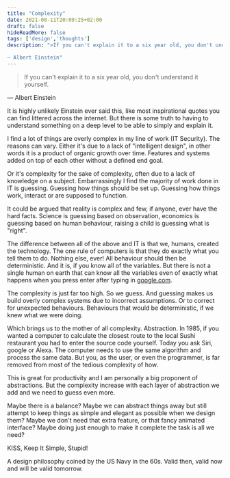 ```yaml
---
title: "Complexity"
date: 2021-08-11T20:09:25+02:00
draft: false
hideReadMore: false
tags: ['design','thoughts']
description: ">If you can't explain it to a six year old, you don't understand it yourself.

― Albert Einstein"
---
```

>If you can't explain it to a six year old, you don't understand it yourself.

― Albert Einstein

It is highly unlikely Einstein ever said this, like most inspirational quotes you can find littered across the internet. But there is some truth to having to understand something on a deep level to be able to simply and explain it.

I find a lot of things are overly complex in my line of work (IT Security). The reasons can vary. Either it's due to a lack of "intelligent design", in other words it is a product of organic growth over time. Features and systems added on top of each other without a defined end goal.

Or it's complexity for the sake of complexity, often due to a lack of knowledge on a subject. Embarrassingly I find the majority of work done in IT is guessing. Guessing how things should be set up. Guessing how things work, interact or are supposed to function.

It could be argued that reality is complex and few, if anyone, ever have the hard facts. Science is guessing based on observation, economics is guessing based on human behaviour, raising a child is guessing what is "right".

The difference between all of the above and IT is that we, humans, created the technology. The one rule of computers is that they do exactly what you tell them to do. Nothing else, ever! All behaviour should then be deterministic. And it is, if you know all of the variables. But there is not a single human on earth that can know all the variables even of exactly what happens when you press enter after typing in [google.com](https://www.youtube.com/watch?v=dQw4w9WgXcQ).

The complexity is just far too high. So we guess. And guessing makes us build overly complex systems due to incorrect assumptions. Or to correct for unexpected behaviours. Behaviours that would be deterministic, if we knew what we were doing.

Which brings us to the mother of all complexity. Abstraction. In 1985, if you wanted a computer to calculate the closest route to the local Sushi restaurant you had to enter the source code yourself. Today you ask Siri, google or Alexa. The computer needs to use the same algorithm and process the same data. But you, as the user, or even the programmer, is far removed from most of the tedious complexity of how.

This is great for productivity and I am personally a big proponent of abstractions. But the complexity increase with each layer of abstraction we add and we need to guess even more.

Maybe there is a balance? Maybe we can abstract things away but still attempt to keep things as simple and elegant as possible when we design them? Maybe we don't need that extra feature, or that fancy animated interface? Maybe doing just enough to make it complete the task is all we need?

KISS, Keep It Simple, Stupid! 

A design philosophy coined by the US Navy in the 60s. Valid then, valid now and will be valid tomorrow.